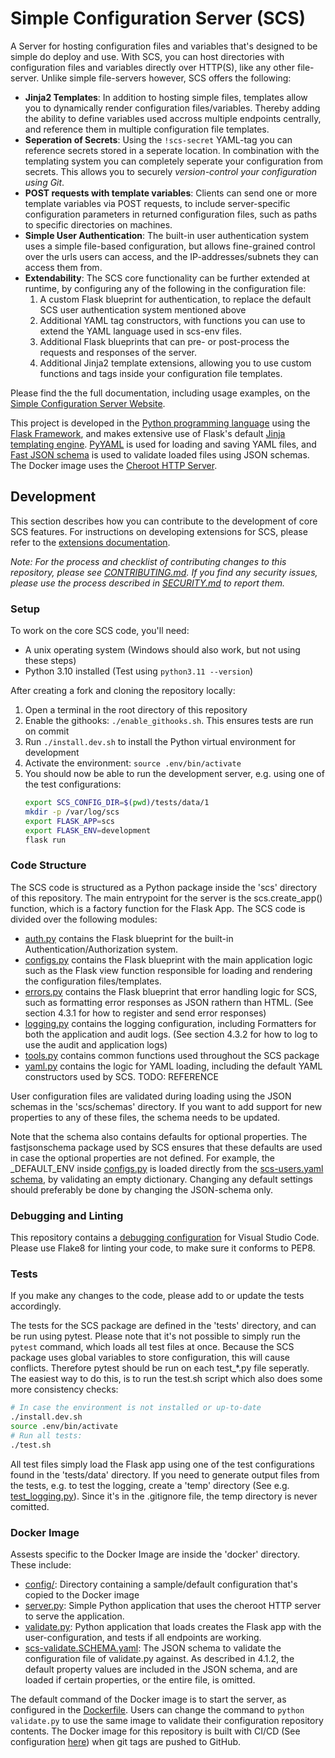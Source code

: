 # Simple Configuration Server (SCS)
A Server for hosting configuration files and variables that's designed to
be simple do deploy and use. With SCS, you can host directories with
configuration files and variables directly over HTTP(S), like any other
file-server. Unlike simple file-servers however, SCS offers the following:

* **Jinja2 Templates**: In addition to hosting simple files, templates allow
  you to dynamically render configuration files/variables. Thereby adding the
  ability to define variables used accross multiple endpoints centrally, and
  reference them in multiple configuration file templates.
* **Seperation of Secrets**: Using the `!scs-secret` YAML-tag you can reference
  secrets stored in a seperate location. In combination with the templating
  system you can completely seperate your configuration from secrets. This
  allows you to securely _version-control your configuration using Git_.
* **POST requests with template variables**: Clients can send one or more
  template variables via POST requests, to include server-specific configuration
  parameters in returned configuration files, such as paths to specific
  directories on machines.
* **Simple User Authentication**: The built-in user authentication system
  uses a simple file-based configuration, but allows fine-grained control over
  the urls users can access, and the IP-addresses/subnets they can access them
  from.
* **Extendability**: The SCS core functionality can be further extended at
  runtime, by configuring any of the following in the configuration file:
    1. A custom Flask blueprint for authentication, to replace the
       default SCS user authentication system mentioned above
    2. Additional YAML tag constructors, with functions you can use to
       extend the YAML language used in scs-env files.
    3. Additional Flask blueprints that can pre- or post-process the requests
       and responses of the server.
    4. Additional Jinja2 template extensions, allowing you to use custom
       functions and tags inside your configuration file templates.

Please find the the full documentation, including usage examples, on the
[Simple Configuration Server Website](https://simple-configuration-server.com/).

This project is developed in the [Python programming language](https://www.python.org/about/)
using the [Flask Framework](https://flask.palletsprojects.com/), and
makes extensive use of Flask's default [Jinja templating engine](https://jinja.palletsprojects.com/).
[PyYAML](https://pyyaml.org/) is used for loading and saving YAML files,
and [Fast JSON schema](https://horejsek.github.io/python-fastjsonschema/) is
used to validate loaded files using JSON schemas. The Docker image uses the
[Cheroot HTTP Server](https://cheroot.cherrypy.dev/en/latest/).

## Development
This section describes how you can contribute to the development of core
SCS features. For instructions on developing extensions for SCS, please refer
to the [extensions documentation](https://simple-configuration-server.com/extensions).

_Note: For the process and checklist of contributing changes to this
repository, please see [CONTRIBUTING.md](CONTRIBUTING.md). If you find any
security issues, please use the process described in [SECURITY.md](SECURITY.md)
to report them._

### Setup
To work on the core SCS code, you'll need:

* A unix operating system (Windows should also work, but not using these steps)
* Python 3.10 installed (Test using `python3.11 --version`)

After creating a fork and cloning the repository locally:
1. Open a terminal in the root directory of this repository
2. Enable the githooks: `./enable_githooks.sh`. This ensures tests are run on
   commit
3. Run `./install.dev.sh` to install the Python virtual environment for
   development
4. Activate the environment: `source .env/bin/activate`
5. You should now be able to run the development server, e.g. using one of the
   test configurations:
    ```bash
    export SCS_CONFIG_DIR=$(pwd)/tests/data/1
    mkdir -p /var/log/scs
    export FLASK_APP=scs
    export FLASK_ENV=development
    flask run
    ```
### Code Structure
The SCS code is structured as a Python package inside the 'scs' directory of
this repository. The main entrypoint for the server is the scs.create_app()
function, which is a factory function for the Flask App. The SCS code is
divided over the following modules:
* [auth.py](scs/auth.py) contains the Flask blueprint for the built-in
  Authentication/Authorization system.
* [configs.py](scs/configs.py) contains the Flask blueprint with the main
  application logic such as the Flask view function responsible for loading and
  rendering the configuration files/templates.
* [errors.py](scs/errors.py) contains the Flask blueprint that error handling
  logic for SCS, such as formatting error responses as JSON rathern than HTML.
  (See section 4.3.1 for how to register and send error responses)
* [logging.py](scs/logging.py) contains the logging configuration, including
  Formatters for both the application and audit logs. (See section 4.3.2 for
  how to log to use the audit and application logs)
* [tools.py](scs/tools.py) contains common functions used throughout the SCS
  package
* [yaml.py](scs/yaml.py) contains the logic for YAML loading, including the
  default YAML constructors used by SCS. TODO: REFERENCE

User configuration files are validated during loading using the JSON schemas in
the 'scs/schemas' directory. If you want to add support for new properties to
any of these files, the schema needs to be updated.

Note that the schema also contains defaults for optional properties. The
fastjsonschema package used by SCS ensures that these defaults are
used in case the optional properties are not defined. For example, the
_DEFAULT_ENV inside [configs.py](scs/configs.py) is loaded directly from the
[scs-users.yaml schema](scs/schemas/scs-users.yaml), by validating an empty
dictionary. Changing any default settings should preferably be done by changing
the JSON-schema only.

### Debugging and Linting
This repository contains a [debugging configuration](.vscode/launch.json)
for Visual Studio Code. Please use Flake8 for linting your code, to make sure
it conforms to PEP8.

### Tests
If you make any changes to the code, please add to or update the tests
accordingly.

The tests for the SCS package are defined in the 'tests' directory, and can
be run using pytest. Please note that it's not possible to simply run
the `pytest` command, which loads all test files at once. Because the SCS
package uses global variables to store configuration, this will cause conflicts.
Therefore pytest should be run on each test_*.py file seperatly. The easiest
way to do this, is to run the test.sh script which also does some more
consistency checks:
```bash
# In case the environment is not installed or up-to-date
./install.dev.sh
source .env/bin/activate
# Run all tests:
./test.sh
```

All test files simply load the Flask app using one of the test configurations
found in the 'tests/data' directory. If you need to generate output files from
the tests, e.g. to test the logging, create a 'temp' directory (See e.g.
[test_logging.py](tests/test_logging.py)). Since it's in the .gitignore
file, the temp directory is never comitted.

### Docker Image
Assests specific to the Docker Image are inside the 'docker' directory. These
include:
* [config/](docker/config/): Directory containing a sample/default configuration that's
  copied to the Docker image
* [server.py](docker/server.py): Simple Python application that uses the
  cheroot HTTP server to serve the application.
* [validate.py](docker/validate.py): Python application that loads creates the
  Flask app with the user-configuration, and tests if all endpoints are
  working.
* [scs-validate.SCHEMA.yaml](docker/scs-validate.SCHEMA.yaml): The JSON schema
  to validate the configuration file of validate.py against. As described in
  4.1.2, the default property values are included in the JSON schema, and are
  loaded if certain properties, or the entire file, is omitted.

The default command of the Docker image is to start the server, as
configured in the [Dockerfile](Dockerfile). Users can change the command to
`python validate.py` to use the same image to validate their configuration
repository contents. The Docker image for this repository is built with CI/CD
(See configuration [here](.github/workflows/main.yml)) when git tags are pushed
to GitHub.